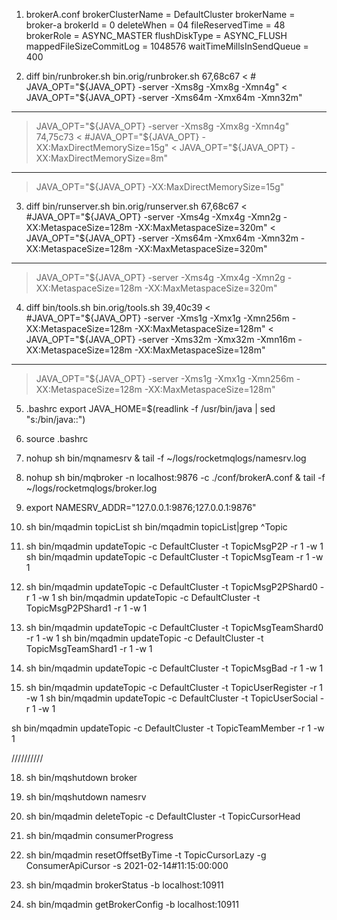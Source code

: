 1. brokerA.conf
brokerClusterName = DefaultCluster
brokerName = broker-a
brokerId = 0
deleteWhen = 04
fileReservedTime = 48
brokerRole = ASYNC_MASTER
flushDiskType = ASYNC_FLUSH
mappedFileSizeCommitLog = 1048576
waitTimeMillsInSendQueue = 400

2. diff bin/runbroker.sh bin.orig/runbroker.sh
67,68c67
< # JAVA_OPT="${JAVA_OPT} -server -Xms8g -Xmx8g -Xmn4g"
< JAVA_OPT="${JAVA_OPT} -server -Xms64m -Xmx64m -Xmn32m"
---
> JAVA_OPT="${JAVA_OPT} -server -Xms8g -Xmx8g -Xmn4g"
74,75c73
< #JAVA_OPT="${JAVA_OPT} -XX:MaxDirectMemorySize=15g"
< JAVA_OPT="${JAVA_OPT} -XX:MaxDirectMemorySize=8m"
---
> JAVA_OPT="${JAVA_OPT} -XX:MaxDirectMemorySize=15g"

3. diff bin/runserver.sh bin.orig/runserver.sh
67,68c67
< #JAVA_OPT="${JAVA_OPT} -server -Xms4g -Xmx4g -Xmn2g -XX:MetaspaceSize=128m -XX:MaxMetaspaceSize=320m"
< JAVA_OPT="${JAVA_OPT} -server -Xms64m -Xmx64m -Xmn32m -XX:MetaspaceSize=128m -XX:MaxMetaspaceSize=320m"
---
> JAVA_OPT="${JAVA_OPT} -server -Xms4g -Xmx4g -Xmn2g -XX:MetaspaceSize=128m -XX:MaxMetaspaceSize=320m"

4. diff bin/tools.sh bin.orig/tools.sh
39,40c39
< #JAVA_OPT="${JAVA_OPT} -server -Xms1g -Xmx1g -Xmn256m -XX:MetaspaceSize=128m -XX:MaxMetaspaceSize=128m"
< JAVA_OPT="${JAVA_OPT} -server -Xms32m -Xmx32m -Xmn16m -XX:MetaspaceSize=128m -XX:MaxMetaspaceSize=128m"
---
> JAVA_OPT="${JAVA_OPT} -server -Xms1g -Xmx1g -Xmn256m -XX:MetaspaceSize=128m -XX:MaxMetaspaceSize=128m"


5. .bashrc
export JAVA_HOME=$(readlink -f /usr/bin/java | sed "s:/bin/java::")

6. source .bashrc

7. nohup sh bin/mqnamesrv &
tail -f ~/logs/rocketmqlogs/namesrv.log

8. nohup sh bin/mqbroker -n localhost:9876  -c ./conf/brokerA.conf &
tail -f ~/logs/rocketmqlogs/broker.log


9. export NAMESRV_ADDR="127.0.0.1:9876;127.0.0.1:9876"

10. sh bin/mqadmin topicList
    sh bin/mqadmin topicList|grep ^Topic



11. sh bin/mqadmin updateTopic -c DefaultCluster -t TopicMsgP2P -r 1 -w 1
    sh bin/mqadmin updateTopic -c DefaultCluster -t TopicMsgTeam -r 1 -w 1

13. sh bin/mqadmin updateTopic -c DefaultCluster -t TopicMsgP2PShard0 -r 1 -w 1
    sh bin/mqadmin updateTopic -c DefaultCluster -t TopicMsgP2PShard1 -r 1 -w 1

14. sh bin/mqadmin updateTopic -c DefaultCluster -t TopicMsgTeamShard0 -r 1 -w 1
    sh bin/mqadmin updateTopic -c DefaultCluster -t TopicMsgTeamShard1 -r 1 -w 1

15. sh bin/mqadmin updateTopic -c DefaultCluster -t TopicMsgBad -r 1 -w 1


16. sh bin/mqadmin updateTopic -c DefaultCluster -t TopicUserRegister -r 1 -w 1
    sh bin/mqadmin updateTopic -c DefaultCluster -t TopicUserSocial -r 1 -w 1

sh bin/mqadmin updateTopic -c DefaultCluster -t TopicTeamMember -r 1 -w 1





//////////

18. sh bin/mqshutdown broker

19. sh bin/mqshutdown namesrv

20. sh bin/mqadmin deleteTopic -c DefaultCluster -t TopicCursorHead

21. sh bin/mqadmin consumerProgress

22. sh bin/mqadmin resetOffsetByTime  -t TopicCursorLazy -g ConsumerApiCursor -s 2021-02-14#11:15:00:000

23. sh bin/mqadmin brokerStatus -b localhost:10911

24. sh bin/mqadmin getBrokerConfig -b localhost:10911









